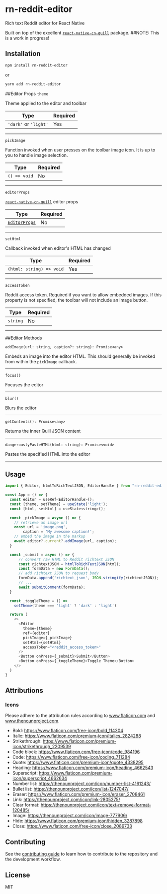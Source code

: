 # rn-reddit-editor

Rich text Reddit editor for React Native

Built on top of the excellent [`react-native-cn-quill`](https://www.npmjs.com/package/react-native-cn-quill) package.
##NOTE: This is a work in progress!

## Installation

```sh
npm install rn-reddit-editor
```
or
```sh
yarn add rn-reddit-editor
```

##Editor Props
`theme`

Theme applied to the editor and toolbar

| Type                  | Required |
|-----------------------|----------|
| `'dark'` or `'light'` | Yes      |

-----

`pickImage`

Function invoked when user presses on the toolbar image icon.
It is up to you to handle image selection.

| Type         | Required |
|--------------|----------|
| `() => void` | No       |

-----

`editorProps`

[`react-native-cn-quill`](https://www.npmjs.com/package/react-native-cn-quill) editor props

| Type                                                                                                     | Required |
|----------------------------------------------------------------------------------------------------------|----------|
| [`EditorProps`](https://github.com/imnapo/react-native-cn-quill/blob/master/src/editor/quill-editor.tsx) | No       |

----

`setHtml`

Callback invoked when editor's HTML has changed

| Type                      | Required |
|---------------------------|----------|
| `(html: string) => void`  | Yes      |

----

`accessToken`

Reddit access token. Required if you want to allow embedded images.
If this property is not specified, the toolbar will not include an image button.

| Type     | Required |
|----------|----------|
| `string` | No       |

---

##Editor Methods

`addImage(url: string, caption?: string): Promise<any>`

Embeds an image into the editor HTML.
This should generally be invoked from within the `pickImage` callback.

----

`focus()`

Focuses the editor

----

`blur()`

Blurs the editor

----

`getContents(): Promise<any>`

Returns the inner Quill JSON content

----

`dangerouslyPasteHTML(html: string): Promise<void>`

Pastes the specified HTML into the editor

----


## Usage

```js
import { Editor, htmlToRichTextJSON, EditorHandle } from "rn-reddit-editor";

const App = () => {
  const editor = useRef<EditorHandle>();
  const [theme, setTheme] = useState('light');
  const [html, setHtml] = useState<string>();

  const _pickImage = async () => {
    // retrieve an image url
    const url = 'image.png',
        caption = 'My awesome caption!';
    // embed the image in the markup
    await editor?.current?.addImage(url, caption);
  }

  const _submit = async () => {
      // convert raw HTML to Reddit richtext JSON
      const richtextJSON = htmlToRichTextJSON(html);
      const formData = new FormData();
      // add richtext JSON to request body
      formData.append('richtext_json', JSON.stringify(richtextJSON));
      // ...
      await submitComment(formData);
  }

  const _toggleTheme = () =>
    setTheme(theme === 'light' ? 'dark' : 'light')

  return (
    <>
      <Editor
        theme={theme}
        ref={editor}
        pickImage={_pickImage}
        setHtml={setHtml}
        accessToken="<reddit_access_token>"
      />
      <Button onPress={_submit}>Submit</Button>
      <Button onPress={_toggleTheme}>Toggle Theme</Button>
    </>
  )
}
```

## Attributions
### Icons
Please adhere to the attribution rules according to www.flaticon.com and www.thenounproject.com.
- Bold: https://www.flaticon.com/free-icon/bold_114304
- Italic: https://www.flaticon.com/premium-icon/italics_2824288
- Strikethrough: https://www.flaticon.com/premium-icon/strikethrough_2209539
- Code block: https://www.flaticon.com/free-icon/code_984196
- Code: https://www.flaticon.com/free-icon/coding_711284
- Quote: https://www.flaticon.com/premium-icon/quote_4338295
- Heading: https://www.flaticon.com/premium-icon/heading_4662543
- Superscript: https://www.flaticon.com/premium-icon/superscript_4662634
- Number list: https://thenounproject.com/icon/number-list-4161243/
- Bullet list: https://thenounproject.com/icon/list-1247047/
- Eraser: https://www.flaticon.com/premium-icon/eraser_2708461
- Link: https://thenounproject.com/icon/link-2805275/
- Clear format: https://thenounproject.com/icon/text-remove-format-120485/
- Image: https://thenounproject.com/icon/image-777906/
- Hide: https://www.flaticon.com/premium-icon/hidden_3287898
- Close: https://www.flaticon.com/free-icon/close_2089733
## Contributing

See the [contributing guide](CONTRIBUTING.md) to learn how to contribute to the repository and the development workflow.

## License

MIT
